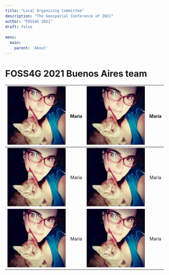 ```yaml
---
title: "Local Organizing Committee"
description: "The Geospatial Conference of 2021"
author: "FOSS4G 2021"
draft: false

menu:
  main:
    parent: 'About'
---
```


# FOSS4G 2021 Buenos Aires team

|![Maria](mariaa.jpg) |Maria|![Maria](mariaa.jpg) |Maria|
|:---:|:---:|:---:|:---:|
|![Maria](mariaa.jpg) |Maria|![Maria](mariaa.jpg) |Maria|
|![Maria](mariaa.jpg) |Maria|![Maria](mariaa.jpg) |Maria|

